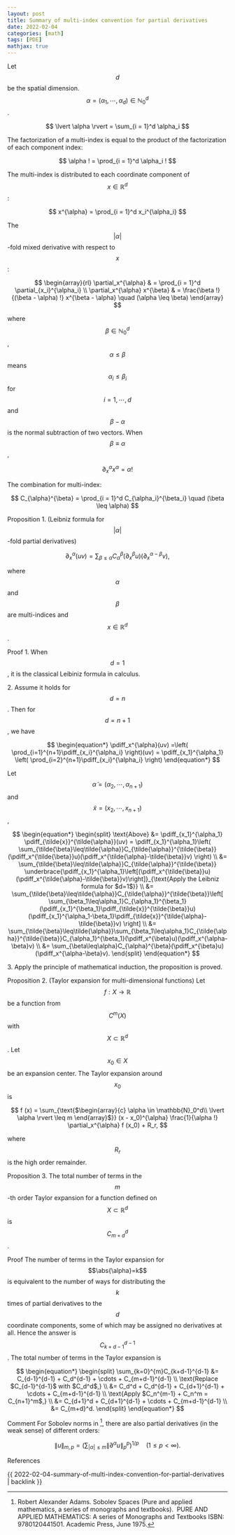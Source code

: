 ```yaml
---
layout: post
title: Summary of multi-index convention for partial derivatives
date: 2022-02-04
categories: [math]
tags: [PDE]
mathjax: true
---
```


Let $$d$$ be the spatial dimension. $$\alpha = (\alpha_1, \cdots, \alpha_d) \in \mathbb{N}_0^d$$.

$$
 \lvert \alpha \rvert = \sum_{i = 1}^d \alpha_i
$$

The factorization of a multi-index is equal to the product of the factorization of each component index:

$$
 \alpha ! = \prod_{i = 1}^d \alpha_i !
$$

The multi-index is distributed to each coordinate component of $$x \in \mathbb{R}^d$$:

$$
 x^{\alpha} = \prod_{i = 1}^d x_i^{\alpha_i}
$$

The $$\lvert \alpha \rvert$$-fold mixed derivative with respect to $$x$$:

$$
 \begin{array}{rl} \partial_x^{\alpha} & = \prod_{i = 1}^d \partial_{x_i}^{\alpha_i} \\ \partial_x^{\alpha} x^{\beta} & = \frac{\beta !}{(\beta - \alpha) !} x^{\beta - \alpha} \quad (\alpha \leq \beta) \end{array}
$$

where $$\beta \in \mathbb{N}_0^d$$, $$\alpha \leq \beta$$ means $$\alpha_i \leq \beta_i$$ for $$i = 1, \cdots, d$$ and $$\beta - \alpha$$ is the normal subtraction of two vectors. When $$\beta \equiv \alpha$$,

$$
 \partial_x^{\alpha} x^{\alpha} = \alpha !
$$

The combination for multi-index:

$$
 C_{\alpha}^{\beta} = \prod_{i = 1}^d C_{\alpha_i}^{\beta_i} \quad (\beta \leq \alpha)
$$

Proposition 1. (Leibniz formula for $$\lvert \alpha \rvert$$-fold partial derivatives)

$$
 \partial_x^{\alpha} (uv) = \sum_{\beta \leq \alpha} C_{\alpha}^{\beta} (\partial_x^{\beta} u) (\partial_x^{\alpha - \beta} v),
$$

where $$\alpha$$ and $$\beta$$ are multi-indices and $$x \in \mathbb{R}^d$$.

Proof 1\. When $$d=1$$, it is the classical Leibiniz formula in calculus.

2\. Assume it holds for $$d=n$$. Then for $$d=n+1$$, we have

$$
\begin{equation*}
    \pdiff_x^{\alpha}(uv) =\left( \prod_{i=1}^{n+1}\pdiff_{x_i}^{\alpha_i} \right)(uv) =
    \pdiff_{x_1}^{\alpha_1} \left( \prod_{i=2}^{n+1}\pdiff_{x_i}^{\alpha_i} \right)
\end{equation*}
$$

Let $$\tilde{\alpha}=(\alpha_2,\cdots,\alpha_{n+1})$$ and $$\tilde{x}=(x_2,\cdots,x_{n+1})$$,

$$
\begin{equation*}
  \begin{split}
      \text{Above} &= \pdiff_{x_1}^{\alpha_1}
      \pdiff_{\tilde{x}}^{\tilde{\alpha}}(uv) = \pdiff_{x_1}^{\alpha_1}\left(
        \sum_{\tilde{\beta}\leq\tilde{\alpha}}C_{\tilde{\alpha}}^{\tilde{\beta}}(\pdiff_x^{\tilde{\beta}}u)(\pdiff_x^{\tilde{\alpha}-\tilde{\beta}}v)
      \right) \\
      &= \sum_{\tilde{\beta}\leq\tilde{\alpha}}C_{\tilde{\alpha}}^{\tilde{\beta}}
      \underbrace{\pdiff_{x_1}^{\alpha_1}\left[(\pdiff_x^{\tilde{\beta}}u)(\pdiff_x^{\tilde{\alpha}-\tilde{\beta}}v)\right]}_{\text{Apply the Leibniz formula for $d=1$}} \\
      &= \sum_{\tilde{\beta}\leq\tilde{\alpha}}C_{\tilde{\alpha}}^{\tilde{\beta}}\left[
        \sum_{\beta_1\leq\alpha_1}C_{\alpha_1}^{\beta_1}(\pdiff_{x_1}^{\beta_1}\pdiff_{\tilde{x}}^{\tilde{\beta}}u)(\pdiff_{x_1}^{\alpha_1-\beta_1}\pdiff_{\tilde{x}}^{\tilde{\alpha}-\tilde{\beta}}v)
      \right] \\
      &= \sum_{\tilde{\beta}\leq\tilde{\alpha}}\sum_{\beta_1\leq\alpha_1}C_{\tilde{\alpha}}^{\tilde{\beta}}C_{\alpha_1}^{\beta_1}(\pdiff_x^{\beta}u)(\pdiff_x^{\alpha-\beta}v) \\
      &= \sum_{\beta\leq\alpha}C_{\alpha}^{\beta}(\pdiff_x^{\beta}u)(\pdiff_x^{\alpha-\beta}v).
  \end{split}
\end{equation*}
$$

3\. Apply the principle of mathematical induction, the proposition is proved.

Proposition 2. (Taylor expansion for multi-dimensional functions) Let $$f : X \rightarrow \mathbb{R}$$ be a function from $$C^m (X)$$ with $$X \subset \mathbb{R}^d$$. Let $$x_0 \in X$$ be an expansion center. The Taylor expansion around $$x_0$$ is

$$
f (x) = \sum_{\text{$\begin{array}{c} \alpha \in \mathbb{N}_0^d\\ \lvert \alpha \rvert \leq m \end{array}$}} (x - x_0)^{\alpha} \frac{1}{\alpha !} \partial_x^{\alpha} f (x_0) + R_r,
$$

where $$R_r$$ is the high order remainder.

Proposition 3. The total number of terms in the $$m$$-th order Taylor expansion for a function defined on $$X \subset \mathbb{R}^d$$ is $$C_{m + d}^d$$.

Proof  The number of terms in the Taylor expansion for $$\abs{\alpha}=k$$ is equivalent to the number of ways for distributing the $$k$$ times of partial derivatives to the $$d$$ coordinate components, some of which may be assigned no derivatives at all. Hence the answer is $$C_{k+d-1}^{d-1}$$. The total number of terms in the Taylor expansion is

$$
\begin{equation*}
  \begin{split}
    \sum_{k=0}^{m}C_{k+d-1}^{d-1} &= C_{d-1}^{d-1} + C_d^{d-1} + \cdots + C_{m+d-1}^{d-1} \\
    \text{Replace $C_{d-1}^{d-1}$ with $C_d^d$,} \\
    &= C_d^d + C_d^{d-1} + C_{d+1}^{d-1} + \cdots + C_{m+d-1}^{d-1} \\
    \text{Apply $C_n^{m-1} + C_n^m = C_{n+1}^m$,} \\
    &= C_{d+1}^d + C_{d+1}^{d-1} + \cdots + C_{m+d-1}^{d-1} \\
    &= C_{m+d}^d.
  \end{split}
\end{equation*}
$$

Comment For Sobolev norms in [^Ada75], there are also partial derivatives (in the weak sense) of different orders:

$$
 \lVert u \rVert_{m, p} = \left( \sum_{\lvert \alpha \rvert \leq m} \lVert \partial^{\alpha} u \rVert_p^p \right)^{1 / p} \quad (1 \leq p < \infty) .
$$

References

[^Ada75]: Robert Alexander Adams. Sobolev Spaces (Pure and applied mathematics, a series of monographs and textbooks). &nbsp;PURE AND APPLIED MATHEMATICS: A series of Monographs and Textbooks ISBN: 9780120441501. Academic Press, June 1975. 

{{ 2022-02-04-summary-of-multi-index-convention-for-partial-derivatives | backlink }}

